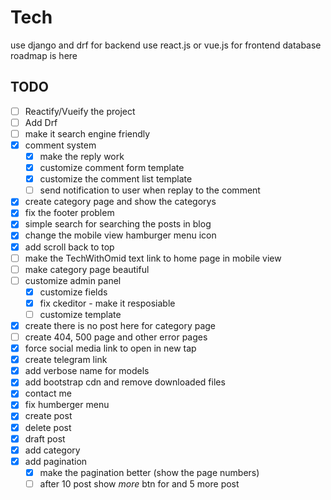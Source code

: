 # Tech
use django and drf for backend
use react.js or vue.js for frontend
database roadmap is here

## TODO
- [ ] Reactify/Vueify the project
- [ ] Add Drf
- [ ] make it search engine friendly
- [x] comment system
    - [x] make the reply work
    - [x] customize comment form template
    - [x] customize the comment list template
    - [ ] send notification to user when replay to the comment
- [x] create category page and show the categorys
- [x] fix the footer problem
- [x] simple search for searching the posts in blog
- [x] change the mobile view hamburger menu icon
- [x] add scroll back to top
- [ ] make the TechWithOmid text link to home page in mobile view
- [ ] make category page beautiful
- [ ] customize admin panel 
    - [x] customize fields
    - [x] fix ckeditor - make it resposiable
    - [ ] customize template
- [x] create there is no post here for category page
- [ ] create 404, 500 page and other error pages
- [x] force social media link to open in new tap
- [x] create telegram link
- [x] add verbose name for models 
- [x] add bootstrap cdn and remove downloaded files
- [x] contact me
- [x] fix humberger menu
- [x] create post
- [x] delete post
- [x] draft post
- [x] add category
- [x] add pagination
    - [x] make the pagination better (show the page numbers)
    - [ ] after 10 post show *more* btn for and 5 more post
